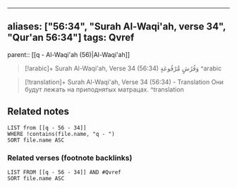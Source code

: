 
---
aliases: ["56:34", "Surah Al-Waqi'ah, verse 34", "Qur'an 56:34"]
tags: Qvref
---

parent:: [[q - Al-Waqi'ah (56)|Al-Waqi'ah]]

> [!arabic]+ Surah Al-Waqi'ah, Verse 34 (56:34)
> <span class="quran-arabic">وَفُرُشٍ مَّرْفُوعَةٍ</span>
^arabic

> [!translation]+ Surah Al-Waqi'ah, Verse 34 (56:34) - Translation
> Они будут лежать на приподнятых матрацах.
^translation



## Related notes
```dataview
LIST from [[q - 56 - 34]]
WHERE !contains(file.name, "q - ")
SORT file.name ASC
```

### Related verses (footnote backlinks)
```dataview
LIST FROM [[q - 56 - 34]] AND #Qvref
SORT file.name ASC
```

